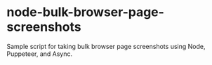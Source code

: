 # node-bulk-browser-page-screenshots
Sample script for taking bulk browser page screenshots using Node, Puppeteer, and Async.
